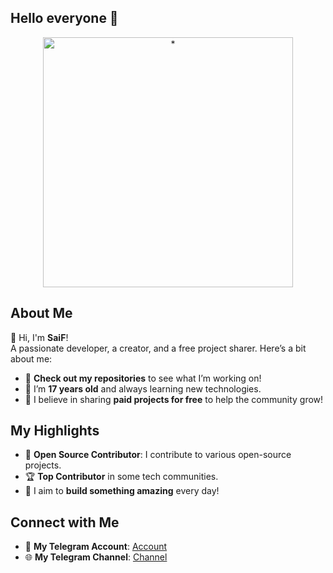 <link rel="stylesheet" href="https://cdn.jsdelivr.net/gh/devicons/devicon@v2.14.0/devicon.min.css">

## Hello everyone 👾

<div align="center">
  <img src="https://i.pinimg.com/originals/90/70/32/9070324cdfc07c68d60eed0c39e77573.gif" alt="*" width="400">
</div>

## About Me

👋 Hi, I'm **SaiF**!  
A passionate developer, a creator, and a free project sharer. Here’s a bit about me:

- 🔭 **Check out my repositories** to see what I’m working on!  
- 🌱 I’m **17 years old** and always learning new technologies.  
- 👯 I believe in sharing **paid projects for free** to help the community grow!  

## My Highlights

- 🎯 **Open Source Contributor**: I contribute to various open-source projects.  
- 🏆 **Top Contributor** in some tech communities.  
- 🚀 I aim to **build something amazing** every day!

## Connect with Me

- 📱 **My Telegram Account**: [Account](https://t.me/SeoF88)  
- 🌐 **My Telegram Channel**: [Channel](https://t.me/githon)   

